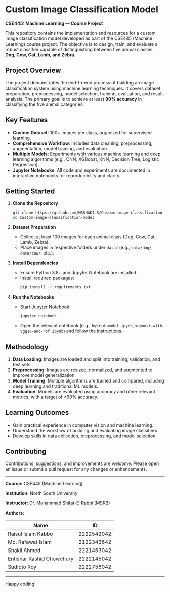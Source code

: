 
# Custom Image Classification Model

**CSE445: Machine Learning — Course Project**

This repository contains the implementation and resources for a custom image classification model developed as part of the CSE445 (Machine Learning) course project. The objective is to design, train, and evaluate a robust classifier capable of distinguishing between five animal classes: **Dog, Cow, Cat, Lamb, and Zebra**.

## Project Overview

The project demonstrates the end-to-end process of building an image classification system using machine learning techniques. It covers dataset preparation, preprocessing, model selection, training, evaluation, and result analysis. The primary goal is to achieve at least **90% accuracy** in classifying the five animal categories.

## Key Features

- **Custom Dataset**: 100+ images per class, organized for supervised learning.
- **Comprehensive Workflow**: Includes data cleaning, preprocessing, augmentation, model training, and evaluation.
- **Multiple Models**: Experiments with various machine learning and deep learning algorithms (e.g., CNN, XGBoost, KNN, Decision Tree, Logistic Regression).
- **Jupyter Notebooks**: All code and experiments are documented in interactive notebooks for reproducibility and clarity.

## Getting Started

1. **Clone the Repository**
   ```bash
   git clone https://github.com/MRSHAKILS/Custom-image-classification-model.git
   cd Custom-image-classification-model
   ```

2. **Dataset Preparation**
   - Collect at least 100 images for each animal class (Dog, Cow, Cat, Lamb, Zebra).
   - Place images in respective folders under `data/` (e.g., `data/dog/`, `data/cow/`, etc.).

3. **Install Dependencies**
   - Ensure Python 3.8+ and Jupyter Notebook are installed.
   - Install required packages:
     ```bash
     pip install -r requirements.txt
     ```

4. **Run the Notebooks**
   - Start Jupyter Notebook:
     ```bash
     jupyter notebook
     ```
   - Open the relevant notebook (e.g., `hybrid-model.ipynb`, `xgboost-with-vgg16-and-rbf.ipynb`) and follow the instructions.

## Methodology

1. **Data Loading**: Images are loaded and split into training, validation, and test sets.
2. **Preprocessing**: Images are resized, normalized, and augmented to improve model generalization.
3. **Model Training**: Multiple algorithms are trained and compared, including deep learning and traditional ML models.
4. **Evaluation**: Models are evaluated using accuracy and other relevant metrics, with a target of ≥90% accuracy.

## Learning Outcomes

- Gain practical experience in computer vision and machine learning.
- Understand the workflow of building and evaluating image classifiers.
- Develop skills in data collection, preprocessing, and model selection.

## Contributing

Contributions, suggestions, and improvements are welcome. Please open an issue or submit a pull request for any changes or enhancements.


---

**Course:** CSE445 (Machine Learning)

**Institution:** North South University

**Instructor:** [Dr. Mohammad Shifat-E-Rabbi (MSRB)](https://ece.northsouth.edu/people/dr-mohammad-shifat-e-rabbi/)

**Authors:**

| Name                         | ID         |
|------------------------------|------------|
| Raisul Islam Kabbo           | 2222542042 |
| Md. Rafawat Islam            | 2122343642 |
| Shakil Ahmed                 | 2221453042 |
| Entishar Rashid Chowdhury    | 2222145042 |
| Sudipto Roy                  | 2222756042 |

---

Happy coding!
